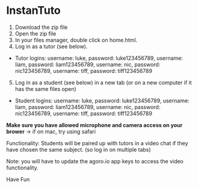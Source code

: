 # InstanTuto
1. Download the zip file
2. Open the zip file
3. In your files manager, double click on home.html.
4. Log in as a tutor (see below).
- Tutor logins: username: luke, password: luke123456789, username: liam, password: liam123456789, username: nic, password: nic123456789, username: tiff, password: tiff123456789
5. Log in as a student (see below) in a new tab (or on a new computer if it has the same files open)
- Student logins: username: luke, password: luke123456789, username: liam, password: liam123456789, username: nic, password: nic123456789, username: tiff, password: tiff123456789


**Make sure you have allowed microphone and camera access on your brower** -> if on mac, try using safari

Functionality: Students will be paired up with tutors in a video chat if they have chosen the same subject. (so log in on multiple tabs)

Note: you will have to update the agoro.io app keys to access the video functionality.

Have Fun 
